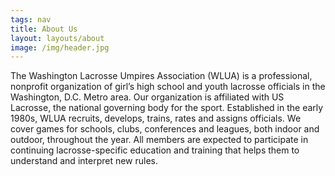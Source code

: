 ```yaml
---
tags: nav
title: About Us
layout: layouts/about
image: /img/header.jpg
---
```

The Washington Lacrosse Umpires Association (WLUA) is a professional, nonprofit organization of girl’s high school and youth lacrosse officials in the Washington, D.C. Metro area.  Our organization is affiliated with US Lacrosse, the national governing body for the sport.  Established in the early 1980s, WLUA recruits, develops, trains, rates and assigns officials.  We cover games for schools, clubs, conferences and leagues, both indoor and outdoor, throughout the year.  All members are expected to participate in continuing lacrosse-specific education and training that helps them to understand and interpret new rules.
